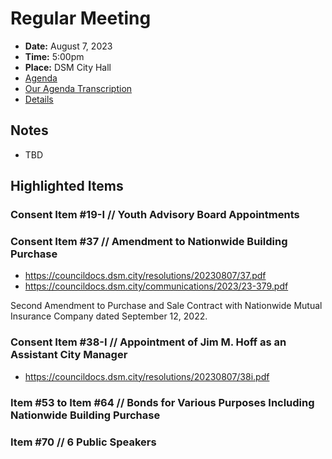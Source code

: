 # Regular Meeting

- **Date:** August 7, 2023
- **Time:** 5:00pm
- **Place:** DSM City Hall
- [Agenda](https://councildocs.dsm.city/agendas/ag20230807.pdf)
- [Our Agenda Transcription](#/view/agenda~2023~transcription~08-07_RM)
- [Details](https://www.dsm.city/citycouncil_detail_T60_R2462.php)

## Notes

- TBD

## Highlighted Items

### Consent Item #19-I // Youth Advisory Board Appointments

### Consent Item #37 // Amendment to Nationwide Building Purchase

- https://councildocs.dsm.city/resolutions/20230807/37.pdf
- https://councildocs.dsm.city/communications/2023/23-379.pdf

Second Amendment to Purchase and Sale Contract with Nationwide Mutual Insurance Company dated September 12, 2022. 

### Consent Item #38-I // Appointment of Jim M. Hoff as an Assistant City Manager

- https://councildocs.dsm.city/resolutions/20230807/38i.pdf

### Item #53 to Item #64 // Bonds for Various Purposes Including Nationwide Building Purchase

### Item #70 // 6 Public Speakers
